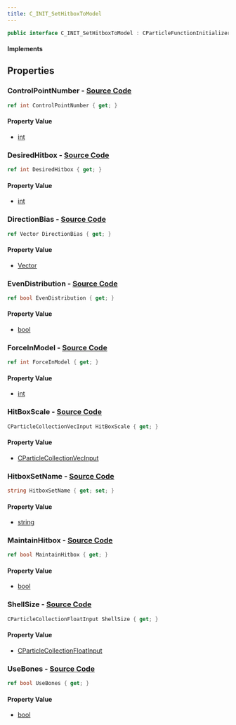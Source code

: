 ```yaml
---
title: C_INIT_SetHitboxToModel
---
```


```csharp
public interface C_INIT_SetHitboxToModel : CParticleFunctionInitializer, CParticleFunction, ISchemaClass<CParticleFunction>, ISchemaClass<CParticleFunctionInitializer>, ISchemaClass<C_INIT_SetHitboxToModel>, ISchemaField, ISchemaClass, INativeHandle
```

#### Implements

## Properties

### **ControlPointNumber** - [Source Code](https://github.com/swiftly-solution/swiftlys2/blob/main/managed/src/SwiftlyS2.Generated/Schemas/Interfaces/C_INIT_SetHitboxToModel.cs#L16)

```csharp
ref int ControlPointNumber { get; }
```

#### Property Value

- [int](https://learn.microsoft.com/dotnet/api/system.int32)

### **DesiredHitbox** - [Source Code](https://github.com/swiftly-solution/swiftlys2/blob/main/managed/src/SwiftlyS2.Generated/Schemas/Interfaces/C_INIT_SetHitboxToModel.cs#L22)

```csharp
ref int DesiredHitbox { get; }
```

#### Property Value

- [int](https://learn.microsoft.com/dotnet/api/system.int32)

### **DirectionBias** - [Source Code](https://github.com/swiftly-solution/swiftlys2/blob/main/managed/src/SwiftlyS2.Generated/Schemas/Interfaces/C_INIT_SetHitboxToModel.cs#L26)

```csharp
ref Vector DirectionBias { get; }
```

#### Property Value

- [Vector](/docs/api/shared/natives/vector)

### **EvenDistribution** - [Source Code](https://github.com/swiftly-solution/swiftlys2/blob/main/managed/src/SwiftlyS2.Generated/Schemas/Interfaces/C_INIT_SetHitboxToModel.cs#L20)

```csharp
ref bool EvenDistribution { get; }
```

#### Property Value

- [bool](https://learn.microsoft.com/dotnet/api/system.boolean)

### **ForceInModel** - [Source Code](https://github.com/swiftly-solution/swiftlys2/blob/main/managed/src/SwiftlyS2.Generated/Schemas/Interfaces/C_INIT_SetHitboxToModel.cs#L18)

```csharp
ref int ForceInModel { get; }
```

#### Property Value

- [int](https://learn.microsoft.com/dotnet/api/system.int32)

### **HitBoxScale** - [Source Code](https://github.com/swiftly-solution/swiftlys2/blob/main/managed/src/SwiftlyS2.Generated/Schemas/Interfaces/C_INIT_SetHitboxToModel.cs#L24)

```csharp
CParticleCollectionVecInput HitBoxScale { get; }
```

#### Property Value

- [CParticleCollectionVecInput](/docs/api/shared/schemadefinitions/cparticlecollectionvecinput)

### **HitboxSetName** - [Source Code](https://github.com/swiftly-solution/swiftlys2/blob/main/managed/src/SwiftlyS2.Generated/Schemas/Interfaces/C_INIT_SetHitboxToModel.cs#L32)

```csharp
string HitboxSetName { get; set; }
```

#### Property Value

- [string](https://learn.microsoft.com/dotnet/api/system.string)

### **MaintainHitbox** - [Source Code](https://github.com/swiftly-solution/swiftlys2/blob/main/managed/src/SwiftlyS2.Generated/Schemas/Interfaces/C_INIT_SetHitboxToModel.cs#L28)

```csharp
ref bool MaintainHitbox { get; }
```

#### Property Value

- [bool](https://learn.microsoft.com/dotnet/api/system.boolean)

### **ShellSize** - [Source Code](https://github.com/swiftly-solution/swiftlys2/blob/main/managed/src/SwiftlyS2.Generated/Schemas/Interfaces/C_INIT_SetHitboxToModel.cs#L34)

```csharp
CParticleCollectionFloatInput ShellSize { get; }
```

#### Property Value

- [CParticleCollectionFloatInput](/docs/api/shared/schemadefinitions/cparticlecollectionfloatinput)

### **UseBones** - [Source Code](https://github.com/swiftly-solution/swiftlys2/blob/main/managed/src/SwiftlyS2.Generated/Schemas/Interfaces/C_INIT_SetHitboxToModel.cs#L30)

```csharp
ref bool UseBones { get; }
```

#### Property Value

- [bool](https://learn.microsoft.com/dotnet/api/system.boolean)

